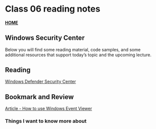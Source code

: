 # Class 06 reading notes

#### [HOME](https://cesarderio.github.io/reading-notes/)

## Windows Security Center

Below you will find some reading material, code samples, and some additional resources that support today’s topic and the upcoming lecture.

## Reading

[Windows Defender Security Center](https://www.thewindowsclub.com/windows-defender-security-center)

## Bookmark and Review

[Article - How to use Windows Event Viewer](https://www.faqforge.com/windows/windows-10/what-is-event-viewer-and-how-to-use-it-in-windows-10/)

### Things I want to know more about
